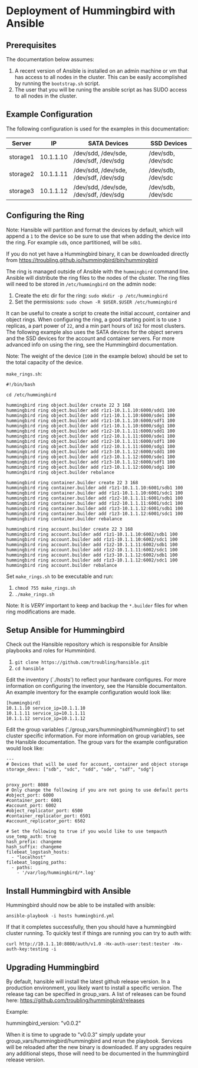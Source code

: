 Deployment of Hummingbird with Ansible
======================================

Prerequisites
-------------

The documentation below assumes:

  1.  A recent version of Ansible is installed on an admin machine or vm that has access to all nodes in the cluster.  This can be easily accomplished by running the `bootstrap.sh` script.
  2.  The user that you will be runing the ansible script as has SUDO access to all nodes in the cluster.

Example Configuration
---------------------

The following configuration is used for the examples in this documentation:

| Server | IP | SATA Devices | SSD Devices |
| ------ | -- | ------------ | ----------- |
| storage1 | 10.1.1.10 | /dev/sdd, /dev/sde, /dev/sdf, /dev/sdg | /dev/sdb, /dev/sdc | 
| storage2 | 10.1.1.11 | /dev/sdd, /dev/sde, /dev/sdf, /dev/sdg | /dev/sdb, /dev/sdc | 
| storage3 | 10.1.1.12 | /dev/sdd, /dev/sde, /dev/sdf, /dev/sdg | /dev/sdb, /dev/sdc |

Configuring the Ring
--------------------

Note: Hansible will partition and format the devices by default, which will append a `1` to the device so be sure to use that when adding the device into the ring.  For example `sdb`, once partitioned, will be `sdb1`.

If you do not yet have a Hummingbird binary, it can be downloaded directly from https://troubling.github.io/hummingbird/bin/hummingbird

The ring is managed outside of Ansible with the `hummingbird` command line.  Ansible will distribute the ring files to the nodes of the cluster.  The ring files will need to be stored in `/etc/hummingbird` on the admin node:

  1.  Create the etc dir for the ring: `sudo mkdir -p /etc/hummingbird`
  2.  Set the permissions: `sudo chown -R $USER.$USER /etc/hummingbird`

It can be useful to create a script to create the initial account, container and object rings.  When configuring the ring, a good starting point is to use `3` replicas, a part power of `22`, and a min part hours of `162` for most clusters.  The following example also uses the SATA devices for the object servers and the SSD devices for the account and container servers.  For more advanced info on using the ring, see the Hummingbird documentation.

Note: The weight of the device (`100` in the example below) should be set to the total capacity of the device.

`make_rings.sh`:
```
#!/bin/bash

cd /etc/hummingbird

hummingbird ring object.builder create 22 3 168
hummingbird ring object.builder add r1z1-10.1.1.10:6000/sdd1 100
hummingbird ring object.builder add r1z1-10.1.1.10:6000/sde1 100
hummingbird ring object.builder add r1z1-10.1.1.10:6000/sdf1 100
hummingbird ring object.builder add r1z1-10.1.1.10:6000/sdg1 100
hummingbird ring object.builder add r1z2-10.1.1.11:6000/sdd1 100
hummingbird ring object.builder add r1z2-10.1.1.11:6000/sde1 100
hummingbird ring object.builder add r1z2-10.1.1.11:6000/sdf1 100
hummingbird ring object.builder add r1z2-10.1.1.11:6000/sdg1 100
hummingbird ring object.builder add r1z3-10.1.1.12:6000/sdd1 100
hummingbird ring object.builder add r1z3-10.1.1.12:6000/sde1 100
hummingbird ring object.builder add r1z3-10.1.1.12:6000/sdf1 100
hummingbird ring object.builder add r1z3-10.1.1.12:6000/sdg1 100
hummingbird ring object.builder rebalance

hummingbird ring container.builder create 22 3 168
hummingbird ring container.builder add r1z1-10.1.1.10:6001/sdb1 100
hummingbird ring container.builder add r1z1-10.1.1.10:6001/sdc1 100
hummingbird ring container.builder add r1z2-10.1.1.11:6001/sdb1 100
hummingbird ring container.builder add r1z2-10.1.1.11:6001/sdc1 100
hummingbird ring container.builder add r1z3-10.1.1.12:6001/sdb1 100
hummingbird ring container.builder add r1z3-10.1.1.12:6001/sdc1 100
hummingbird ring container.builder rebalance

hummingbird ring account.builder create 22 3 168
hummingbird ring account.builder add r1z1-10.1.1.10:6002/sdb1 100
hummingbird ring account.builder add r1z1-10.1.1.10:6002/sdc1 100
hummingbird ring account.builder add r1z2-10.1.1.11:6002/sdb1 100
hummingbird ring account.builder add r1z2-10.1.1.11:6002/sdc1 100
hummingbird ring account.builder add r1z3-10.1.1.12:6002/sdb1 100
hummingbird ring account.builder add r1z3-10.1.1.12:6002/sdc1 100
hummingbird ring account.builder rebalance
```

Set `make_rings.sh` to be executable and run:

  1.  `chmod 755 make_rings.sh`
  2.  `./make_rings.sh`

Note: It is *VERY* important to keep and backup the `*.builder` files for when ring modifications are made.

Setup Ansible for Hummingbird
-----------------------------

Check out the Hansible repository which is responsible for Ansible playbooks and roles for Humminbird.

  1.  `git clone https://github.com/troubling/hansible.git`
  2.  `cd hansible`

Edit the inventory (`./hosts') to reflect your hardware configures.  For more information on configuring the inventory, see the Hansible documentaiton.  An example inventory for the example configuration would look like:

```
[hummingbird]
10.1.1.10 service_ip=10.1.1.10
10.1.1.11 service_ip=10.1.1.11
10.1.1.12 service_ip=10.1.1.12
```

Edit the group variables ('./group_vars/hummingbird/hummingbird') to set cluster specific information.  For more information on group variables, see the Hansible documentation.  The group vars for the example configuration would look like:

```
---
# Devices that will be used for account, container and object storage
storage_devs: ["sdb", "sdc", "sdd", "sde", "sdf", "sdg"]


proxy_port: 8080
# Only change the following if you are not going to use default ports
#object_port: 6000
#container_port: 6001
#account_port: 6002
#object_replicator_port: 6500
#container_replicator_port: 6501
#account_replicator_port: 6502

# Set the following to true if you would like to use tempauth
use_temp_auth: true
hash_prefix: changeme
hash_suffix: changeme
filebeat_logstash_hosts:
  - "localhost"
filebeat_logging_paths:
  - paths:
    - '/var/log/hummingbird/*.log'
```

Install Hummingbird with Ansible
--------------------------------

Hummingbird should now be able to be installed with ansible:

`ansible-playbook -i hosts hummingbird.yml`

If that it completes successfully, then you should have a hummingbird cluster running.  To quickly test if things are running you can try to auth with:

`curl http://10.1.1.10:8080/auth/v1.0 -Hx-auth-user:test:tester -Hx-auth-key:testing -i`

Upgrading Hummingbird
---------------------

By default, hansible will install the latest github release version. In a production environment, you likely want to install a specific version. The release tag can be specified in group_vars. A list of releases can be found here: https://github.com/troubling/hummingbird/releases

Example:

hummingbird_version: "v0.0.2"

When it is time to upgrade to "v0.0.3" simply update your group_vars/hummingbird/hummingbird and rerun the playbook. Services will be reloaded after the new binary is downloaded. If any upgrades require any additional steps, those will need to be documented in the hummingbird release version.
